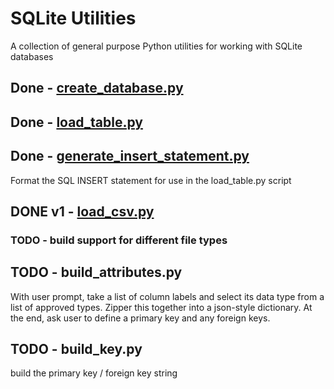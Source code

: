 # SQLite Utilities

A collection of general purpose Python utilities for working with SQLite databases

## Done - [create_database.py](https://github.com/alexkelley/SQLite_Utilities/blob/master/create_database.py)
## Done - [load_table.py](https://github.com/alexkelley/SQLite_Utilities/blob/master/load_table.py)
## Done - [generate_insert_statement.py](https://github.com/alexkelley/SQLite_Utilities/blob/master/generate_insert_statement.py)
Format the SQL INSERT statement for use in the load_table.py script
## DONE v1 - [load_csv.py](https://github.com/alexkelley/SQLite_Utilities/blob/master/load_csv.py)
### TODO - build support for different file types

## TODO - build_attributes.py
With user prompt, take a list of column labels and select its data type from a list of approved types.  Zipper this together into a json-style dictionary.  At the end, ask user to define a primary key and any foreign keys.
## TODO - build_key.py
build the primary key / foreign key string
